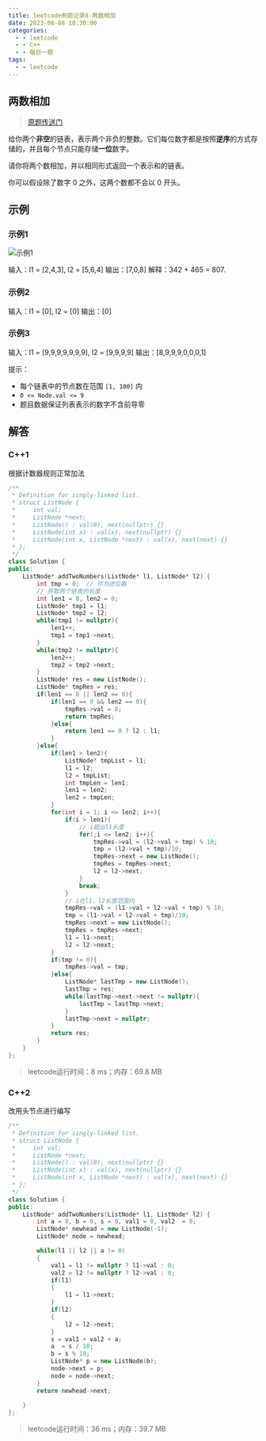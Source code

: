 ```yaml
---
title: leetcode刷题记录8-两数相加
date: 2023-06-08 10:30:00
categories:
  - - leetcode
  - - C++
  - - 每日一题
tags:
  - - leetcode
---
```


## 两数相加

>  [原题传送门](https://leetcode.cn/problems/add-two-numbers/description/)

给你两个**非空**的链表，表示两个非负的整数。它们每位数字都是按照**逆序**的方式存储的，并且每个节点只能存储**一位**数字。

请你将两个数相加，并以相同形式返回一个表示和的链表。

你可以假设除了数字 0 之外，这两个数都不会以 0 开头。

## 示例

### 示例1

![示例1](https://pan.zhuanjie.ltd/f/Y8bH0/addtwonumber1.jpg)

输入：l1 = [2,4,3], l2 = [5,6,4]
输出：[7,0,8]
解释：342 + 465 = 807.



### 示例2


输入：l1 = [0], l2 = [0]
输出：[0]




### 示例3


输入：l1 = [9,9,9,9,9,9,9], l2 = [9,9,9,9]
输出：[8,9,9,9,0,0,0,1]




提示：

- 每个链表中的节点数在范围 `[1, 100]` 内
- `0 <= Node.val <= 9`
- 题目数据保证列表表示的数字不含前导零

## 解答

### C++1

根据计数器规则正常加法

```c++
/**
 * Definition for singly-linked list.
 * struct ListNode {
 *     int val;
 *     ListNode *next;
 *     ListNode() : val(0), next(nullptr) {}
 *     ListNode(int x) : val(x), next(nullptr) {}
 *     ListNode(int x, ListNode *next) : val(x), next(next) {}
 * };
 */
class Solution {
public:
    ListNode* addTwoNumbers(ListNode* l1, ListNode* l2) {
        int tmp = 0;  // 作为进位器
        // 获取两个链表的长度
        int len1 = 0, len2 = 0;
        ListNode* tmp1 = l1;
        ListNode* tmp2 = l2;
        while(tmp1 != nullptr){
            len1++;
            tmp1 = tmp1->next;
        }
        while(tmp2 != nullptr){
            len2++;
            tmp2 = tmp2->next;
        }
        ListNode* res = new ListNode();
        ListNode* tmpRes = res;
        if(len1 == 0 || len2 == 0){
            if(len1 == 0 && len2 == 0){
                tmpRes->val = 0;
                return tmpRes;
            }else{
                return len1 == 0 ? l2 : l1;
            }
        }else{
            if(len1 > len2){
                ListNode* tmpList = l1;
                l1 = l2;
                l2 = tmpList;
                int tmpLen = len1;
                len1 = len2;
                len2 = tmpLen;
            }
            for(int i = 1; i <= len2; i++){
                if(i > len1){
                    // i超出l1长度
                    for(;i <= len2; i++){
                        tmpRes->val = (l2->val + tmp) % 10;
                        tmp = (l2->val + tmp)/10;
                        tmpRes->next = new ListNode();
                        tmpRes = tmpRes->next;
                        l2 = l2->next;
                    }
                    break;
                }
                // i在l1，l2长度范围内
                tmpRes->val = (l1->val + l2->val + tmp) % 10;
                tmp = (l1->val + l2->val + tmp)/10;
                tmpRes->next = new ListNode();
                tmpRes = tmpRes->next;
                l1 = l1->next;
                l2 = l2->next;
            }
            if(tmp != 0){
                tmpRes->val = tmp;
            }else{
                ListNode* lastTmp = new ListNode();
                lastTmp = res;
                while(lastTmp->next->next != nullptr){
                    lastTmp = lastTmp->next;
                }
                lastTmp->next = nullptr;
            }
            return res;
        }
    }
};
```
> leetcode运行时间：8 ms；内存：69.8 MB



### C++2

改用头节点进行编写

```c++
/**
 * Definition for singly-linked list.
 * struct ListNode {
 *     int val;
 *     ListNode *next;
 *     ListNode() : val(0), next(nullptr) {}
 *     ListNode(int x) : val(x), next(nullptr) {}
 *     ListNode(int x, ListNode *next) : val(x), next(next) {}
 * };
 */
class Solution {
public:
    ListNode* addTwoNumbers(ListNode* l1, ListNode* l2) {
        int a = 0, b = 0, s = 0, val1 = 0, val2  = 0;
        ListNode* newhead = new ListNode(-1);
        ListNode* node = newhead;

        while(l1 || l2 || a != 0)
        {
            val1 = l1 != nullptr ? l1->val : 0;
            val2 = l2 != nullptr ? l2->val : 0;
            if(l1)
            {
                l1 = l1->next;
            }
            if(l2)
            {
                l2 = l2->next;
            }
            s = val1 + val2 + a;
            a  = s / 10;
            b = s % 10;
            ListNode* p = new ListNode(b);
            node->next = p;
            node = node->next;
        }
        return newhead->next;
        
    }
};
```

> leetcode运行时间：36 ms；内存：39.7 MB


